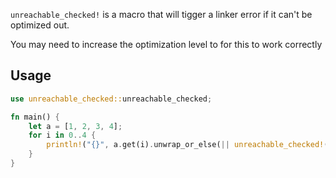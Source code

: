 `unreachable_checked!` is a macro that will tigger a linker error if it
can't be optimized out.

You may need to increase the optimization level to for this to work
correctly

## Usage

```rust
use unreachable_checked::unreachable_checked;

fn main() {
    let a = [1, 2, 3, 4];
    for i in 0..4 {
        println!("{}", a.get(i).unwrap_or_else(|| unreachable_checked!()))
    }
}
```
